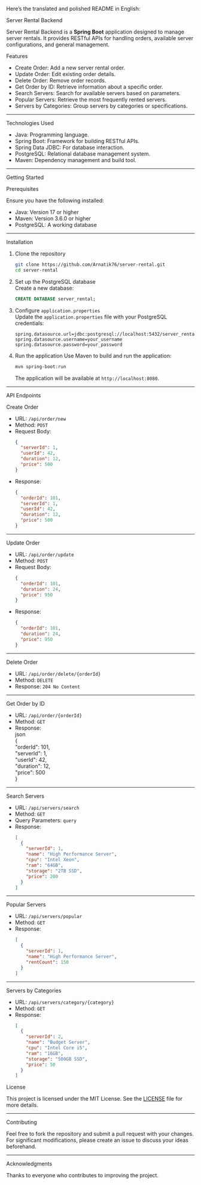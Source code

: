 Here’s the translated and polished README in English:

Server Rental Backend  

Server Rental Backend is a **Spring Boot** application designed to manage server rentals. It provides RESTful APIs for handling orders, available server configurations, and general management.  


Features  

- Create Order: Add a new server rental order.  
- Update Order: Edit existing order details.  
- Delete Order: Remove order records.  
- Get Order by ID: Retrieve information about a specific order.  
- Search Servers: Search for available servers based on parameters.  
- Popular Servers: Retrieve the most frequently rented servers.  
- Servers by Categories: Group servers by categories or specifications.  

---

Technologies Used  

- Java: Programming language.  
- Spring Boot: Framework for building RESTful APIs.  
- Spring Data JDBC: For database interaction.  
- PostgreSQL: Relational database management system.  
- Maven: Dependency management and build tool.  

---

Getting Started  

Prerequisites  

Ensure you have the following installed:  
- Java: Version 17 or higher  
- Maven: Version 3.6.0 or higher  
- PostgreSQL: A working database  

---

Installation  

1. Clone the repository  
   ```bash  
   git clone https://github.com/Arnatik76/server-rental.git  
   cd server-rental  
   ```  

2. Set up the PostgreSQL database  
   Create a new database:  
   ```sql  
   CREATE DATABASE server_rental;  
   ```  

3. Configure `application.properties`  
   Update the `application.properties` file with your PostgreSQL credentials:  
   ```properties  
   spring.datasource.url=jdbc:postgresql://localhost:5432/server_rental  
   spring.datasource.username=your_username  
   spring.datasource.password=your_password  
   ```  

4. Run the application
   Use Maven to build and run the application:  
   ```bash  
   mvn spring-boot:run  
   ```  

   The application will be available at `http://localhost:8080`.  

---

API Endpoints  

Create Order 
- URL: `/api/order/new`  
- Method: `POST`  
- Request Body:  
  ```json  
  {  
    "serverId": 1,  
    "userId": 42,  
    "duration": 12,  
    "price": 500  
  }  
  ```  
- Response:  
  ```json  
  {  
    "orderId": 101,  
    "serverId": 1,  
    "userId": 42,  
    "duration": 12,  
    "price": 500  
  }  
  ```  

---

Update Order  
- URL: `/api/order/update`  
- Method: `POST`  
- Request Body:  
  ```json  
  {  
    "orderId": 101,  
    "duration": 24,  
    "price": 950  
  }  
  ```  
- Response:  
  ```json  
  {  
    "orderId": 101,  
    "duration": 24,  
    "price": 950  
  }  
  ```  

---

Delete Order  
- URL: `/api/order/delete/{orderId}`  
- Method: `DELETE`  
- Response: `204 No Content`  

---

Get Order by ID  
- URL: `/api/order/{orderId}`  
- Method: `GET`  
- Response:  
  json  
  {  
    "orderId": 101,  
    "serverId": 1,  
    "userId": 42,  
    "duration": 12,  
    "price": 500  
  }  
    

---

Search Servers 
- URL: `/api/servers/search`  
- Method: `GET`  
- Query Parameters: `query`  
- Response:  
  ```json  
  [  
    {  
      "serverId": 1,  
      "name": "High Performance Server",  
      "cpu": "Intel Xeon",  
      "ram": "64GB",  
      "storage": "2TB SSD",  
      "price": 200  
    }  
  ]  
  ```  

---

Popular Servers 
- URL: `/api/servers/popular`  
- Method: `GET`  
- Response:  
  ```json  
  [  
    {  
      "serverId": 1,  
      "name": "High Performance Server",  
      "rentCount": 150  
    }  
  ]  
  ```  

---

Servers by Categories  
- URL: `/api/servers/category/{category}`  
- Method: `GET`  
- Response:  
  ```json  
  [  
    {  
      "serverId": 2,  
      "name": "Budget Server",  
      "cpu": "Intel Core i5",  
      "ram": "16GB",  
      "storage": "500GB SSD",  
      "price": 50  
    }  
  ]  
  ```  
License  

This project is licensed under the MIT License. See the [LICENSE](LICENSE) file for more details.  

---
Contributing  

Feel free to fork the repository and submit a pull request with your changes. For significant modifications, please create an issue to discuss your ideas beforehand.  

---

Acknowledgments  

Thanks to everyone who contributes to improving the project.  

